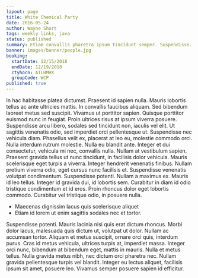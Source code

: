 ```yaml
---
layout: page
title: White Chemical Party
date: 2016-05-24
author: Wayne Short
tags: weekly links, java
status: published
summary: Etiam convallis pharetra ipsum tincidunt semper. Suspendisse.
banner: images/banner/people.jpg
booking:
  startDate: 12/15/2018
  endDate: 12/19/2018
  ctyhocn: ATLHMHX
  groupCode: WCP
published: true
---
```

In hac habitasse platea dictumst. Praesent id sapien nulla. Mauris lobortis tellus ac ante ultricies mattis. In convallis faucibus aliquam. Sed bibendum laoreet metus sed suscipit. Vivamus ut porttitor sapien. Quisque porttitor euismod nunc in feugiat. Proin ultrices risus at ipsum viverra posuere. Suspendisse arcu libero, sodales sed tincidunt non, iaculis vel elit. Ut sagittis venenatis odio, sed imperdiet orci pellentesque ut. Suspendisse nec vehicula diam. Phasellus velit ex, placerat at leo eu, molestie commodo orci. Nulla interdum rutrum molestie. Nulla eu blandit ante. Integer et dui consectetur, vehicula mi nec, convallis nulla. Nullam at vestibulum sapien.
Praesent gravida tellus ut nunc tincidunt, in facilisis dolor vehicula. Mauris scelerisque eget turpis a viverra. Integer hendrerit venenatis finibus. Nullam pretium viverra odio, eget cursus nunc facilisis et. Suspendisse venenatis volutpat condimentum. Suspendisse potenti. Nullam a maximus ex. Mauris id leo tellus. Integer id gravida dui, id lobortis sem. Curabitur in diam id odio tristique condimentum et id eros. Proin rhoncus dolor eget lobortis commodo. Curabitur vel tristique odio, in posuere nulla.

* Maecenas dignissim lacus quis scelerisque aliquet
* Etiam id lorem ut enim sagittis sodales nec et tortor.

Suspendisse potenti. Mauris lacinia nisi quis erat dictum rhoncus. Morbi dolor lacus, malesuada quis dictum ut, volutpat ut dolor. Nullam ac accumsan tortor. Aliquam et metus suscipit, ornare orci quis, interdum purus. Cras id metus vehicula, ultrices turpis at, imperdiet massa. Integer orci nunc, bibendum at bibendum eget, mattis in mauris. Nulla et metus tellus. Nulla gravida metus nibh, nec dictum orci pharetra nec. Nullam gravida pellentesque turpis vel blandit. Integer eu lectus aliquet, facilisis ipsum sit amet, posuere leo. Vivamus semper posuere sapien id efficitur.

